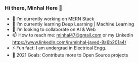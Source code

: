 ### Hi there, Minhal Here 👋

- 🔭 I’m currently working on MERN Stack
- 🌱 I’m currently learning Deep Learning | Machine Learning
- 👯 I’m looking to collaborate on AI & Web
- 📫 How to reach me: minhal47@gmail.com or my Linkedin https://www.linkedin.com/in/minhal-javed-8a6b201a4/
- ⚡ Fun fact: I am undergrad in Electrical Engg.
- 🥅 2021 Goals: Contribute more to Open Source projects

